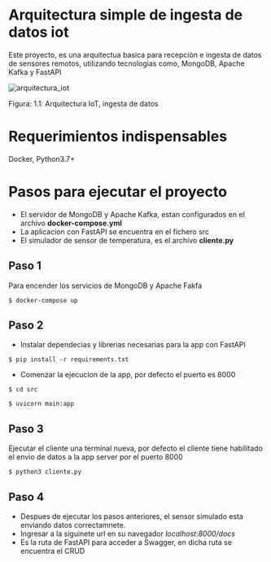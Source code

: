 # Arquitectura simple de ingesta de datos iot
Este proyecto, es una arquitectua basica para recepciòn e ingesta de datos de sensores remotos, utilizando tecnologias como, MongoDB, Apache Kafka y FastAPI

![arquitectura_iot](https://user-images.githubusercontent.com/33732034/180153703-02c775fd-3906-42de-b301-9e2e37683b46.png)


Figura: 1.1: Arquitectura IoT, ingesta de datos

# Requerimientos indispensables
Docker, Python3.7+

# Pasos para ejecutar el proyecto
* El servidor de MongoDB y Apache Kafka, estan configurados en el archivo **docker-compose.yml** 
* La aplicacion con FastAPI se encuentra en el fichero src
* El simulador de sensor de temperatura, es el archivo  **cliente.py**



## Paso 1
Para encender  los servicios de MongoDB y Apache Fakfa

`$ docker-compose up`

## Paso 2
* Instalar dependecias y librerias necesarias para la app con FastAPI

`$ pip install -r requirements.txt`

* Comenzar la ejecucion de la app, por defecto el puerto es 8000

`$ cd src`

`$ uvicorn main:app` 


## Paso 3
Ejecutar el cliente una terminal nueva, por defecto el cliente tiene habilitado el envio de datos a la app server por el puerto 8000

`$ python3 cliente.py`

## Paso 4
* Despues de ejecutar los pasos anteriores, el  sensor simulado esta enviando datos correctamnete.
* Ingresar a la siguinete url en su navegador *localhost:8000/docs*
* Es la ruta de FastAPI para acceder a Swagger, en dicha ruta se encuentra el CRUD





